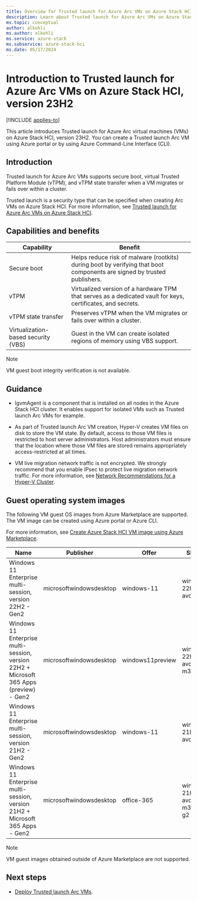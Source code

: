 ```yaml
---
title: Overview for Trusted launch for Azure Arc VMs on Azure Stack HCI, version 23H2
description: Learn about Trusted launch for Azure Arc VMs on Azure Stack HCI, version 23H2.
ms.topic: conceptual
author: alkohli
ms.author: alkohli
ms.service: azure-stack
ms.subservice: azure-stack-hci
ms.date: 05/17/2024
---
```


# Introduction to Trusted launch for Azure Arc VMs on Azure Stack HCI, version 23H2

[!INCLUDE [applies-to](../../includes/hci-applies-to-23h2.md)]

This article introduces Trusted launch for Azure Arc virtual machines (VMs) on Azure Stack HCI, version 23H2. You can create a Trusted launch Arc VM using Azure portal or by using Azure Command-Line Interface (CLI).


## Introduction

Trusted launch for Azure Arc VMs supports secure boot, virtual Trusted Platform Module (vTPM), and vTPM state transfer when a VM migrates or fails over within a cluster.

Trusted launch is a security type that can be specified when creating Arc VMs on Azure Stack HCI. For more information, see [Trusted launch for Azure Arc VMs on Azure Stack HCI](https://techcommunity.microsoft.com/t5/security-compliance-and-identity/trusted-launch-for-azure-arc-vms-on-azure-stack-hci-version-23h2/ba-p/3978051).

## Capabilities and benefits

| Capability | Benefit |
| -- | -- |
| Secure boot | Helps reduce risk of malware (rootkits) during boot by verifying that boot components are signed by trusted publishers. |
| vTPM | Virtualized version of a hardware TPM that serves as a dedicated vault for keys, certificates, and secrets.  |
| vTPM state transfer| Preserves vTPM when the VM migrates or fails over within a cluster. |
| Virtualization-based security (VBS) | Guest in the VM can create isolated regions of memory using VBS support. |

> [!NOTE]
> VM guest boot integrity verification is not available.

## Guidance

- IgvmAgent is a component that is installed on all nodes in the Azure Stack HCI cluster. It enables support for isolated VMs such as Trusted launch Arc VMs for example.

- As part of Trusted launch Arc VM creation, Hyper-V creates VM files on disk to store the VM state. By default, access to those VM files is restricted to host server administrators. Host administrators must ensure that the location where those VM files are stored remains appropriately access-restricted at all times.

- VM live migration network traffic is not encrypted. We strongly recommend that you enable IPsec to protect live migration network traffic. For more information, see [Network Recommendations for a Hyper-V Cluster](/previous-versions/windows/it-pro/windows-server-2012-R2-and-2012/dn550728(v=ws.11)#How_to_isolate_the_network_traffic_on_a_Hyper-V_cluster).

## Guest operating system images

The following VM guest OS images from Azure Marketplace are supported. The VM image can be created using Azure portal or Azure CLI.

For more information, see [Create Azure Stack HCI VM image using Azure Marketplace](/azure-stack/hci/manage/virtual-machine-image-azure-marketplace?tabs=azurecli).

| Name | Publisher | Offer | SKU | Version number |
| -- | -- | -- | -- | -- |
| Windows 11 Enterprise multi-session, version 22H2 - Gen2 | microsoftwindowsdesktop | windows-11  | win11-22h2-avd | 22621.2428.231001 |
| Windows 11 Enterprise multi-session, version 22H2 + Microsoft 365 Apps (preview) - Gen2 | microsoftwindowsdesktop | windows11preview | win11-22h2-avd-m365 | 22621.382.220810 |
| Windows 11 Enterprise multi-session, version 21H2 - Gen2 | microsoftwindowsdesktop  | windows-11  | win11-21h2-avd | 22000.2538.231001 |
| Windows 11 Enterprise multi-session, version 21H2 + Microsoft 365 Apps - Gen2 | microsoftwindowsdesktop | office-365 | win10-21h2-avd-m365-g2 | 19044.3570.231010 |

> [!NOTE]
> VM guest images obtained outside of Azure Marketplace are not supported.

## Next steps

- [Deploy Trusted launch Arc VMs](trusted-launch-vm-deploy.md).